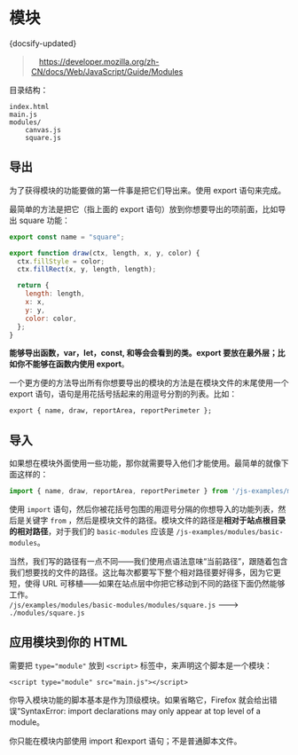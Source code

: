 # 模块
{docsify-updated}

>　https://developer.mozilla.org/zh-CN/docs/Web/JavaScript/Guide/Modules

目录结构：
```
index.html
main.js
modules/
    canvas.js
    square.js
```

## 导出
为了获得模块的功能要做的第一件事是把它们导出来。使用 export 语句来完成。

最简单的方法是把它（指上面的 export 语句）放到你想要导出的项前面，比如导出 square 功能：
```js
export const name = "square";

export function draw(ctx, length, x, y, color) {
  ctx.fillStyle = color;
  ctx.fillRect(x, y, length, length);

  return {
    length: length,
    x: x,
    y: y,
    color: color,
  };
}
```

**能够导出函数，var，let，const, 和等会会看到的类。export 要放在最外层；比如你不能够在函数内使用 export**。

一个更方便的方法导出所有你想要导出的模块的方法是在模块文件的末尾使用一个 export 语句，语句是用花括号括起来的用逗号分割的列表。比如：
```
export { name, draw, reportArea, reportPerimeter };
```

## 导入
如果想在模块外面使用一些功能，那你就需要导入他们才能使用。最简单的就像下面这样的：
```js
import { name, draw, reportArea, reportPerimeter } from '/js-examples/modules/basic-modules/modules/square.js';
```

使用 `import` 语句，然后你被花括号包围的用逗号分隔的你想导入的功能列表，然后是关键字 `from` ，然后是模块文件的路径。模块文件的路径是**相对于站点根目录的相对路径**，对于我们的 `basic-modules` 应该是 `/js-examples/modules/basic-modules`。

当然，我们写的路径有一点不同——我们使用点语法意味“当前路径”，跟随着包含我们想要找的文件的路径。这比每次都要写下整个相对路径要好得多，因为它更短，使得 URL 可移植——如果在站点层中你把它移动到不同的路径下面仍然能够工作。  
`/js/examples/modules/basic-modules/modules/square.js` ---> `./modules/square.js`


## 应用模块到你的 HTML
需要把 `type="module"` 放到 `<script>` 标签中，来声明这个脚本是一个模块：
```
<script type="module" src="main.js"></script>
```
你导入模块功能的脚本基本是作为顶级模块。如果省略它，Firefox 就会给出错误“SyntaxError: import declarations may only appear at top level of a module。

你只能在模块内部使用 import 和export 语句；不是普通脚本文件。
